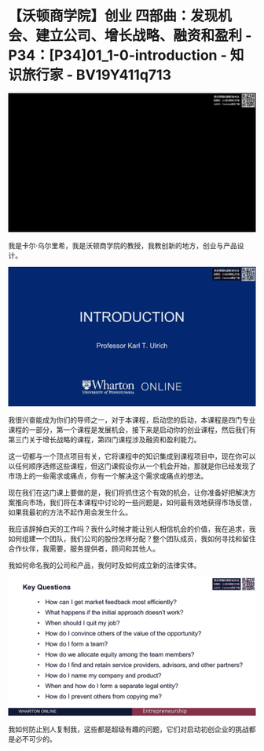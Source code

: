 # 【沃顿商学院】创业 四部曲：发现机会、建立公司、增长战略、融资和盈利 - P34：[P34]01_1-0-introduction - 知识旅行家 - BV19Y411q713

![](img/3fd9ecdb08736d53904d7752d13a148b_0.png)

我是卡尔·乌尔里希，我是沃顿商学院的教授，我教创新的地方，创业与产品设计。

![](img/3fd9ecdb08736d53904d7752d13a148b_2.png)

我很兴奋能成为你们的导师之一，对于本课程，启动您的启动，本课程是四门专业课程的一部分，第一个课程是发展机会，接下来是启动你的创业课程，然后我们有第三门关于增长战略的课程，第四门课程涉及融资和盈利能力。

这一切都与一个顶点项目有关，它将课程中的知识集成到课程项目中，现在你可以以任何顺序选修这些课程，但这门课假设你从一个机会开始，那就是你已经发现了市场上的一些需求或痛点，你有一个解决这个需求或痛点的想法。

现在我们在这门课上要做的是，我们将抓住这个有效的机会，让你准备好把解决方案推向市场，我们将在本课程中讨论的一些问题是，如何最有效地获得市场反馈，如果我最初的方法不起作用会发生什么。

我应该辞掉白天的工作吗？我什么时候才能让别人相信机会的价值，我在追求，我如何组建一个团队，我们公司的股份怎样分配？整个团队成员，我如何寻找和留住合作伙伴，我需要，服务提供者，顾问和其他人。

我如何命名我的公司和产品，我何时及如何成立新的法律实体。

![](img/3fd9ecdb08736d53904d7752d13a148b_4.png)

我如何防止别人复制我，这些都是超级有趣的问题，它们对启动初创企业的挑战都是必不可少的。
